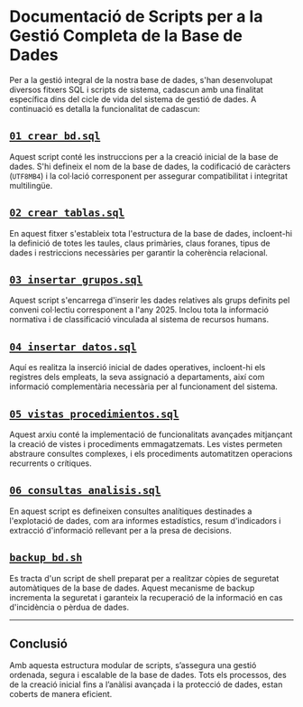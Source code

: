# Documentació de Scripts per a la Gestió Completa de la Base de Dades

Per a la gestió integral de la nostra base de dades, s'han desenvolupat diversos fitxers SQL i scripts de sistema, cadascun amb una finalitat específica dins del cicle de vida del sistema de gestió de dades. A continuació es detalla la funcionalitat de cadascun:

## [`01_crear_bd.sql`](./scripts/01_crear_bd.sql)
Aquest script conté les instruccions per a la creació inicial de la base de dades. S'hi defineix el nom de la base de dades, la codificació de caràcters (`UTF8MB4`) i la col·lació corresponent per assegurar compatibilitat i integritat multilingüe.

## [`02_crear_tablas.sql`](./scripts/02_crear_tablas.sql)
En aquest fitxer s'estableix tota l'estructura de la base de dades, incloent-hi la definició de totes les taules, claus primàries, claus foranes, tipus de dades i restriccions necessàries per garantir la coherència relacional.

## [`03_insertar_grupos.sql`](./scripts/03_insertar_grupos.sql)
Aquest script s'encarrega d'inserir les dades relatives als grups definits pel conveni col·lectiu corresponent a l'any 2025. Inclou tota la informació normativa i de classificació vinculada al sistema de recursos humans.

## [`04_insertar_datos.sql`](./scripts/04_insertar_datos.sql)
Aquí es realitza la inserció inicial de dades operatives, incloent-hi els registres dels empleats, la seva assignació a departaments, així com informació complementària necessària per al funcionament del sistema.

## [`05_vistas_procedimientos.sql`](./scripts/05_vistas_procedimientos.sql)
Aquest arxiu conté la implementació de funcionalitats avançades mitjançant la creació de vistes i procediments emmagatzemats. Les vistes permeten abstraure consultes complexes, i els procediments automatitzen operacions recurrents o crítiques.

## [`06_consultas_analisis.sql`](./scripts/06_consultas_analisis.sql)
En aquest script es defineixen consultes analítiques destinades a l'explotació de dades, com ara informes estadístics, resum d'indicadors i extracció d'informació rellevant per a la presa de decisions.

## [`backup_bd.sh`](./scripts/backup_bd.sh)
Es tracta d'un script de shell preparat per a realitzar còpies de seguretat automàtiques de la base de dades. Aquest mecanisme de backup incrementa la seguretat i garanteix la recuperació de la informació en cas d'incidència o pèrdua de dades.

---

## Conclusió
Amb aquesta estructura modular de scripts, s’assegura una gestió ordenada, segura i escalable de la base de dades. Tots els processos, des de la creació inicial fins a l’anàlisi avançada i la protecció de dades, estan coberts de manera eficient.

